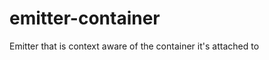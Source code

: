 emitter-container
=================

Emitter that is context aware of the container it's attached to
